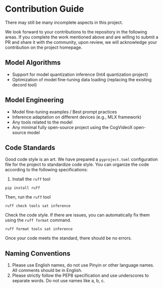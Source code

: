 # Contribution Guide

There may still be many incomplete aspects in this project.

We look forward to your contributions to the repository in the following areas. If you complete the work mentioned above
and are willing to submit a PR and share it with the community, upon review, we
will acknowledge your contribution on the project homepage.

## Model Algorithms

- Support for model quantization inference (Int4 quantization project)
- Optimization of model fine-tuning data loading (replacing the existing decord tool)

## Model Engineering

- Model fine-tuning examples / Best prompt practices
- Inference adaptation on different devices (e.g., MLX framework)
- Any tools related to the model
- Any minimal fully open-source project using the CogVideoX open-source model

## Code Standards

Good code style is an art. We have prepared a `pyproject.toml` configuration file for the project to standardize code
style. You can organize the code according to the following specifications:

1. Install the `ruff` tool

```shell
pip install ruff
```

Then, run the `ruff` tool

```shell
ruff check tools sat inference
```

Check the code style. If there are issues, you can automatically fix them using the `ruff format` command.

```shell
ruff format tools sat inference
```

Once your code meets the standard, there should be no errors.

## Naming Conventions
1. Please use English names, do not use Pinyin or other language names. All comments should be in English.
2. Please strictly follow the PEP8 specification and use underscores to separate words. Do not use names like a, b, c.

